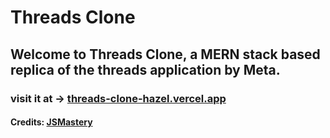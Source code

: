 # Threads Clone

## Welcome to Threads Clone, a MERN stack based replica of the threads application by Meta.

### visit it at -> [threads-clone-hazel.vercel.app](https://threads-clone-hazel.vercel.app/)

#### Credits: [JSMastery](https://www.youtube.com/watch?v=O5cmLDVTgAs)
